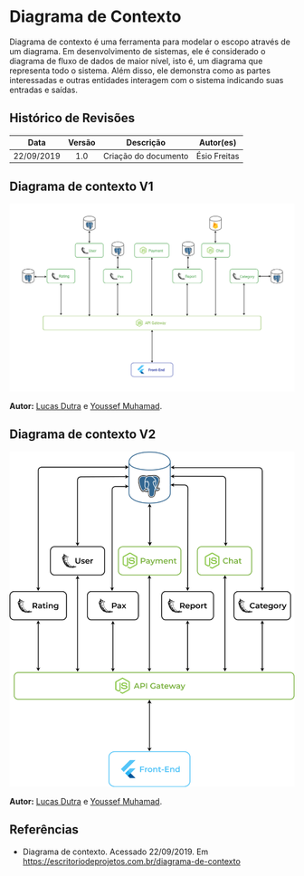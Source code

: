 # Diagrama de Contexto

Diagrama de contexto é uma ferramenta para modelar o escopo através de um diagrama.
Em desenvolvimento de sistemas, ele é considerado o diagrama de fluxo de dados de maior nível, isto é, um diagrama que representa todo o sistema. Além disso, ele demonstra como as partes interessadas e outras entidades interagem com o sistema indicando suas entradas e saídas.

## Histórico de Revisões

| Data | Versão | Descrição | Autor(es) |
| :--: | :----: | :-------: | :-------: |
|  22/09/2019    |    1.0    |   Criação do documento        |    Ésio Freitas       |


## Diagrama de contexto V1

![roadmap](../../../assets/DiagramaContextoV1.png )

**Autor:** [Lucas Dutra](https://github.com/lucasdutraf) e [Youssef Muhamad](https://github.com/youssef-md).

## Diagrama de contexto V2

![roadmap](../../../assets/DiagramaContextoV2.png )

**Autor:** [Lucas Dutra](https://github.com/lucasdutraf) e [Youssef Muhamad](https://github.com/youssef-md).

## Referências

- Diagrama de contexto. Acessado 22/09/2019. Em <https://escritoriodeprojetos.com.br/diagrama-de-contexto>